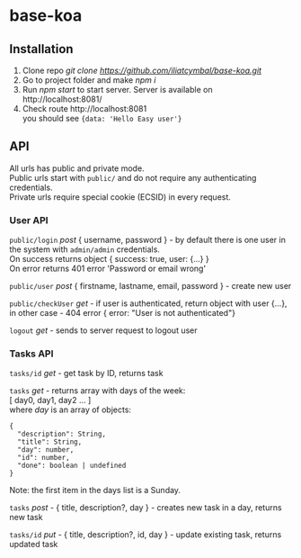 # base-koa

## Installation
1) Clone repo *git clone https://github.com/iliatcymbal/base-koa.git*
2) Go to project folder and make *npm i*
3) Run *npm start* to start server. Server is available on http://localhost:8081/
4) Check route http://localhost:8081  
   you should see `{data: 'Hello Easy user'}`
   
## API
All urls has public and private mode.  
Public urls start with `public/` and do not require any authenticating credentials.  
Private urls require special cookie (ECSID) in every request.

### User API
`public/login` _post_ { username, password } - by default there is one user in the system with `admin/admin` credentials.  
On success returns object { success: true, user: {...} }  
On error returns 401 error 'Password or email wrong'  

`public/user` _post_ { firstname, lastname, email, password } - create new user

`public/checkUser` _get_ - if user is authenticated, return object with user {...}, in other case - 404 error { error: "User is not authenticated"}

`logout` _get_ - sends to server request to logout user  

### Tasks API
`tasks/id` _get_ - get task by ID, returns task

`tasks` _get_ - returns array with days of the week:  
[ day0, day1, day2 ... ]  
where _day_ is an array of objects: 
```
{
  "description": String,
  "title": String,
  "day": number,
  "id": number,
  "done": boolean | undefined
}
```
Note: the first item in the days list is a Sunday.

`tasks` _post_ - { title, description?, day } - creates new task in a day, returns new task

`tasks/id` _put_ - { title, description?, id, day } - update existing task, returns updated task
